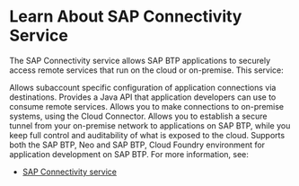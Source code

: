 # Learn About SAP Connectivity Service

The SAP Connectivity service allows SAP BTP applications to securely access remote services that run on the cloud or on-premise. This service:

Allows subaccount specific configuration of application connections via destinations.
Provides a Java API that application developers can use to consume remote services.
Allows you to make connections to on-premise systems, using the Cloud Connector.
Allows you to establish a secure tunnel from your on-premise network to applications on SAP BTP, while you keep full control and auditability of what is exposed to the cloud.
Supports both the SAP BTP, Neo and SAP BTP, Cloud Foundry environment for application development on SAP BTP.
For more information, see:

* [SAP Connectivity service](https://help.sap.com/viewer/cca91383641e40ffbe03bdc78f00f681/Cloud/en-US/e54cc8fbbb571014beb5caaf6aa31280.html)

